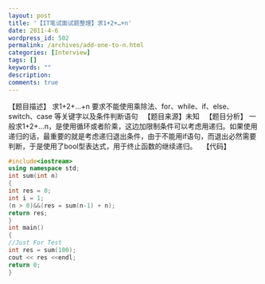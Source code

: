 ```yaml
---
layout: post
title: '【IT笔试面试题整理】求1+2+…+n'
date: 2011-4-6
wordpress_id: 502
permalink: /archives/add-one-to-n.html
categories: [Interview]
tags: []
keywords: ""
description: 
comments: true
---
```

【题目描述】
求1+2+…+n
要求不能使用乘除法、for、while、if、else、switch、case
等关键字以及条件判断语句
 
【题目来源】未知
 
【题目分析】
一般求1+2+…n，是使用循环或者阶乘，这边加限制条件可以考虑用递归。如果使用递归的话，最重要的就是考虑递归退出条件，由于不能用if语句，而退出必然需要判断，于是使用了bool型表达式，用于终止函数的继续递归。
 
【代码】

``` cpp 
#include<iostream>
using namespace std;
int sum(int n)
{
int res = 0;
int i = 1;
(n > 0)&&(res = sum(n-1) + n);
return res;
}
int main()
{
//Just For Test
int res = sum(100);
cout << res <<endl;
return 0;
}
```
